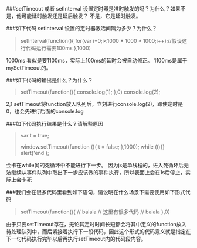 ###setTimeout 或者 setInterval 设置定时器是准时触发的吗？为什么？如果不是，他可能延时触发还是延后触发？
不是，它是延时触发。

###如下代码 setInterval 设置的定时器激活间隔为多少？为什么？

>setInterval(function(){
>  for(var i=0;i<1000 * 1000 * 1000;i++);//假设这行代码运行需要100ms
>},1000)

1000ms
看似是要1100ms，实际上100ms的延时会被自动修正。
1100ms是属于mySetTimeout的。

###如下代码的输出是什么？为什么？

>setTimeout(function(){
>  console.log(1);
>},0)
>console.log(2);

2,1
setTimeout将function放入队列后，立刻进行console.log(2)，即使定时是0，也会先进行后面的console.log

###如下代码执行结果是什么？请解释原因

>var t = true;
>
>window.setTimeout(function (){
>   t = false;
>},1000);
>while (t){}
>alert('end');

会卡在while(t)的死循环中不能进行下一步。
因为js是单线程的，进入死循环后无法继续从事件队列中取出下一步应该做的事件执行，所以表面上会在1s后停止，实际上会卡死

###我们会在很多代码里看到如下语句，请说明在什么场景下需要使用如下形式代码

> setTimeout(function(){
>   // balala
>   // 这里有很多代码
>   // balala
> },0)

由于只要setTimeout存在，无论其定时时间长短都会将其中定义的function放入待处理队列中，而后紧接着执行下一段代码，因此这个形式的代码意义就是指定在下一句代码执行完毕以后再执行setTimeout内的代码段内容。